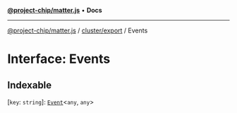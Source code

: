 [**@project-chip/matter.js**](../../../README.md) • **Docs**

***

[@project-chip/matter.js](../../../modules.md) / [cluster/export](../README.md) / Events

# Interface: Events

## Indexable

 \[`key`: `string`\]: [`Event`](Event.md)\<`any`, `any`\>
